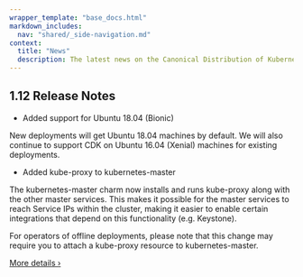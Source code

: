 ```yaml
---
wrapper_template: "base_docs.html"
markdown_includes:
  nav: "shared/_side-navigation.md"
context:
  title: "News"
  description: The latest news on the Canonical Distribution of Kubernetes.
---
```


## 1.12 Release Notes

- Added support for Ubuntu 18.04 (Bionic)

New deployments will get Ubuntu 18.04 machines by default. We will also continue to support CDK on Ubuntu 16.04 (Xenial) machines for existing deployments.

- Added kube-proxy to kubernetes-master

The kubernetes-master charm now installs and runs kube-proxy along with the other master services. This makes it possible for the master services to reach Service IPs within the cluster, making it easier to enable certain integrations that depend on this functionality (e.g. Keystone).

For operators of offline deployments, please note that this change may require you to attach a kube-proxy resource to kubernetes-master.

[More details&nbsp;&rsaquo;](/kubernetes/docs/release-notes)
